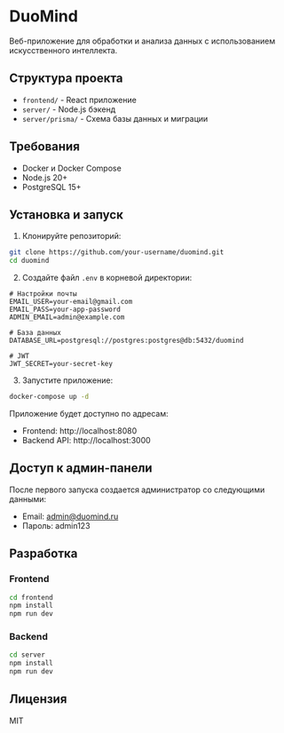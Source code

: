 # DuoMind

Веб-приложение для обработки и анализа данных с использованием искусственного интеллекта.

## Структура проекта

- `frontend/` - React приложение
- `server/` - Node.js бэкенд
- `server/prisma/` - Схема базы данных и миграции

## Требования

- Docker и Docker Compose
- Node.js 20+
- PostgreSQL 15+

## Установка и запуск

1. Клонируйте репозиторий:
```bash
git clone https://github.com/your-username/duomind.git
cd duomind
```

2. Создайте файл `.env` в корневой директории:
```env
# Настройки почты
EMAIL_USER=your-email@gmail.com
EMAIL_PASS=your-app-password
ADMIN_EMAIL=admin@example.com

# База данных
DATABASE_URL=postgresql://postgres:postgres@db:5432/duomind

# JWT
JWT_SECRET=your-secret-key
```

3. Запустите приложение:
```bash
docker-compose up -d
```

Приложение будет доступно по адресам:
- Frontend: http://localhost:8080
- Backend API: http://localhost:3000

## Доступ к админ-панели

После первого запуска создается администратор со следующими данными:
- Email: admin@duomind.ru
- Пароль: admin123

## Разработка

### Frontend
```bash
cd frontend
npm install
npm run dev
```

### Backend
```bash
cd server
npm install
npm run dev
```

## Лицензия

MIT 